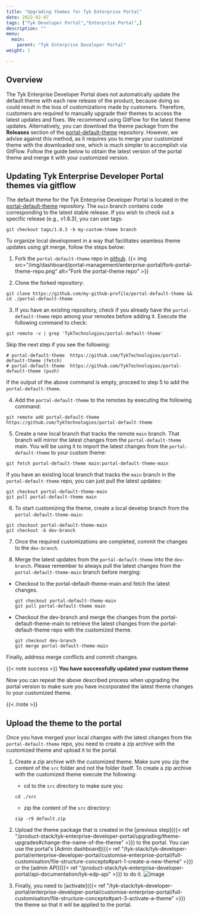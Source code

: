 ```yaml
---
title: "Upgrading themes for Tyk Enterprise Portal"
date: 2022-02-07
tags: ["Tyk Developer Portal","Enterprise Portal",]
description: ""
menu:
  main:
    parent: "Tyk Enterprise Developer Portal"
weight: 1

---
```


## Overview

The Tyk Enterprise Developer Portal does not automatically update the default theme with each new release of the product, because doing so could result in the loss of customizations made by customers.
Therefore, customers are required to manually upgrade their themes to access the latest updates and fixes. We recommend using GitFlow for the latest theme updates.
Alternatively, you can download the theme package from the **Releases** section of the [portal-default-theme](https://github.com/TykTechnologies/portal-default-theme) repository.
However, we advise against this method, as it requires you to merge your customized theme with the downloaded one, which is much simpler to accomplish via GitFlow.
Follow the guide below to obtain the latest version of the portal theme and merge it with your customized version.

## Updating Tyk Enterprise Developer Portal themes via gitflow


The default theme for the Tyk Enterprise Developer Portal is located in the [portal-default-theme](https://github.com/TykTechnologies/portal-default-theme) repository.
The `main` branch contains code corresponding to the latest stable release. If you wish to check out a specific release (e.g., v1.8.3), you can use tags:

```console
git checkout tags/1.8.3 -b my-custom-theme branch
```

To organize local development in a way that facilitates seamless theme updates using git merge, follow the steps below:
1. Fork the `portal-default-theme` repo in [github](https://github.com/TykTechnologies/portal-default-theme).
   {{< img src="/img/dashboard/portal-management/enterprise-portal/fork-portal-theme-repo.png" alt="Fork the portal-theme repo" >}}

2. Clone the forked repository:
```console
git clone https://github.com/my-github-profile/portal-default-theme && cd ./portal-default-theme
```

3. If you have an existing repository, check if you already have the `portal-default-theme` repo among your remotes before adding it. Execute the following command to check:
```console
git remote -v | grep 'TykTechnologies/portal-default-theme'
```

Skip the next step if you see the following:
```console
# portal-default-theme  https://github.com/TykTechnologies/portal-default-theme (fetch)
# portal-default-theme  https://github.com/TykTechnologies/portal-default-theme (push)
```

If the output of the above command is empty, proceed to step 5 to add the `portal-default-theme`.

4. Add the `portal-default-theme` to the remotes by executing the following command:
```console
git remote add portal-default-theme https://github.com/TykTechnologies/portal-default-theme
```

5. Create a new local branch that tracks the remote `main` branch. That branch will mirror the latest changes from the `portal-default-theme` main. You will be using it to import the latest changes from the `portal-default-theme` to your custom theme:
```console
git fetch portal-default-theme main:portal-default-theme-main
```

If you have an existing local branch that tracks the `main` branch in the `portal-default-theme` repo, you can just pull the latest updates:
```console
git checkout portal-default-theme-main
git pull portal-default-theme main
```

6. To start customizing the theme, create a local develop branch from the `portal-default-theme-main`:
```console
git checkout portal-default-theme-main
git checkout -b dev-branch
```

7. Once the required customizations are completed, commit the changes to the `dev-branch`.

8. Merge the latest updates from the `portal-default-theme` into the `dev-branch`. Please remember to always pull the latest changes from the `portal-default-theme-main` branch before merging:
  - Checkout to the portal-default-theme-main and fetch the latest changes.
    ```console
    git checkout portal-default-theme-main
    git pull portal-default-theme main
    ```
  - Checkout the dev-branch and merge the changes from the portal-default-theme-main to retrieve the latest changes from the portal-default-theme repo with the customized theme.
    ```console
    git checkout dev-branch
    git merge portal-default-theme-main
    ```

Finally, address merge conflicts and commit changes.

{{< note success >}}
**You have successfully updated your custom theme**

Now you can repeat the above described process when upgrading the portal version to make sure you have incorporated the latest theme changes to your customized theme.

{{< /note >}}

## Upload the theme to the portal
Once you have merged your local changes with the latest changes from the `portal-default-theme` repo, you need to create a zip archive with the customized theme and upload it to the portal.
1. Create a zip archive with the customized theme. Make sure you zip the content of the `src` folder and not the folder itself. To create a zip archive with the customized theme execute the following:
   - cd to the `src` directory to make sure you:
    ```console
    cd ./src
    ```
    - zip the content of the `src` directory:
    ```console
    zip -r9 default.zip 
    ```

2. Upload the theme package that is created in the [previous step]({{< ref "/product-stack/tyk-enterprise-developer-portal/upgrading/theme-upgrades#change-the-name-of-the-theme" >}}) to the portal. You can use the portal's [Admin dashboard]({{< ref "/tyk-stack/tyk-developer-portal/enterprise-developer-portal/customise-enterprise-portal/full-customisation/file-structure-concepts#part-1-create-a-new-theme" >}}) or the [admin API]({{< ref "/product-stack/tyk-enterprise-developer-portal/api-documentation/tyk-edp-api" >}}) to do it.
![image](https://github.com/TykTechnologies/tyk-docs/assets/14009/f0e547b2-b521-4c3e-97ce-fd3a2a3b170b)
3. Finally, you need to [activate]({{< ref "/tyk-stack/tyk-developer-portal/enterprise-developer-portal/customise-enterprise-portal/full-customisation/file-structure-concepts#part-3-activate-a-theme" >}}) the theme so that it will be applied to the portal.
